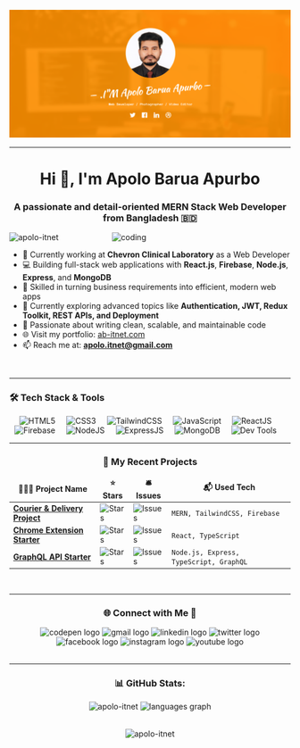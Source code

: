 ![Cover Image](cover-apolo.png) <hr>

<h1 align="center">Hi 👋, I'm Apolo Barua Apurbo</h1>
<h3 align="center">A passionate and detail-oriented MERN Stack Web Developer from Bangladesh 🇧🇩</h3>

<img align="right" alt="coding" width="320" src="https://user-images.githubusercontent.com/55389276/140866485-8fb1c876-9a8f-4d6a-98dc-08c4981eaf70.gif"/>

<p align="left">
  <img src="https://komarev.com/ghpvc/?username=apolo-itnet&label=Profile%20views&color=0e75b6&style=flat" alt="apolo-itnet" />
</p>

- 🔭 Currently working at **Chevron Clinical Laboratory** as a Web Developer  
- 💻 Building full-stack web applications with **React.js**, **Firebase**, **Node.js**, **Express**, and **MongoDB**  
- 🎯 Skilled in turning business requirements into efficient, modern web apps  
- 🌱 Currently exploring advanced topics like **Authentication, JWT, Redux Toolkit, REST APIs, and Deployment**  
- 🧰 Passionate about writing clean, scalable, and maintainable code  
- 🌐 Visit my portfolio: [ab-itnet.com](https://www.ab-itnet.com)  
- 📫 Reach me at: **apolo.itnet@gmail.com**
 <br>

 ---
 
### 🛠️ Tech Stack & Tools

<div align="center">
  <img src="https://cdn.simpleicons.org/html5/E34F26" height="40" alt="HTML5" />  <img width="12" />
  <img src="https://cdn.simpleicons.org/css3/1572B6" height="40" alt="CSS3" />  <img width="12" />
  <img src="https://cdn.simpleicons.org/tailwindcss/06B6D4" height="40" alt="TailwindCSS" />  <img width="12" />
  <img src="https://skillicons.dev/icons?i=js" height="40" alt="JavaScript" />  <img width="12" />
  <img src="https://skillicons.dev/icons?i=react" height="40" alt="ReactJS" />  <img width="12" />
  <img src="https://cdn.simpleicons.org/firebase/FFCA28" height="40" alt="Firebase" />  <img width="12" />
  <img src="https://skillicons.dev/icons?i=nodejs" height="40" alt="NodeJS" />  <img width="12" />
  <img src="https://skillicons.dev/icons?i=express" height="40" alt="ExpressJS" />  <img width="12" />
  <img src="https://skillicons.dev/icons?i=mongodb" height="40" alt="MongoDB" />  <img width="12" />
  <img src="https://skillicons.dev/icons?i=git,github,vscode,figma" height="40" alt="Dev Tools" />  <img width="12" />
</div>

---

<h3 align="center">💼 My Recent Projects</h3>
<table align="center">
  <thead align="center">
    <tr>
      <td><b>👨🏻‍💻 Project Name</b></td>
      <td><b>⭐ Stars</b></td>
      <td><b>🛎 Issues</b></td>
      <td><b>📬 Used Tech</b></td>
    </tr>
  </thead>
  <tbody>
    <tr>
      <td><a href="https://github.com/apolo-itnet/PH-B11-ABTracko-Client"><b>Courier & Delivery Project</b></a></td>
      <td><img alt="Stars" src="https://img.shields.io/github/stars/apolo-itnet/PH-B11-ABTracko-Client?style=flat-square&labelColor=343b41"/></td>
      <td><img alt="Issues" src="https://img.shields.io/github/issues/apolo-itnet/PH-B11-ABTracko-Client?style=flat-square&labelColor=343b41"/></td>
      <td><code>MERN, TailwindCSS, Firebase</code></td>
    </tr>
    <tr>
      <td><a href="https://github.com/thmsgbrt/Chrome-Extension-with-React-and-Typescript-Starter-Pack"><b>Chrome Extension Starter</b></a></td>
      <td><img alt="Stars" src="https://img.shields.io/github/stars/thmsgbrt/Chrome-Extension-with-React-and-Typescript-Starter-Pack?style=flat-square&labelColor=343b41"/></td>
      <td><img alt="Issues" src="https://img.shields.io/github/issues/thmsgbrt/Chrome-Extension-with-React-and-Typescript-Starter-Pack?style=flat-square&labelColor=343b41"/></td>
      <td><code>React, TypeScript</code></td>
    </tr>
    <tr>
      <td><a href="https://github.com/thmsgbrt/nodejs-typescript-express-apollo-graphql-starter"><b>GraphQL API Starter</b></a></td>
      <td><img alt="Stars" src="https://img.shields.io/github/stars/thmsgbrt/nodejs-typescript-express-apollo-graphql-starter?style=flat-square&labelColor=343b41"/></td>
      <td><img alt="Issues" src="https://img.shields.io/github/issues/thmsgbrt/nodejs-typescript-express-apollo-graphql-starter?style=flat-square&labelColor=343b41"/></td>
      <td><code>Node.js, Express, TypeScript, GraphQL</code></td>
    </tr>
  </tbody>
</table>

<br>  

---

<h3 align="center">🌐 Connect with Me 🍬</h3>
<div align="center">
  <img src="https://img.shields.io/static/v1?message=Codepen&logo=codepen&label=&color=000000&logoColor=white&labelColor=&style=flat" height="22" alt="codepen logo"  />
  <img src="https://img.shields.io/static/v1?message=Gmail&logo=gmail&label=&color=D14836&logoColor=white&labelColor=&style=flat" height="22" alt="gmail logo"  />
  <img src="https://img.shields.io/static/v1?message=LinkedIn&logo=linkedin&label=&color=0077B5&logoColor=white&labelColor=&style=flat" height="22" alt="linkedin logo"  />
  <img src="https://img.shields.io/static/v1?message=Twitter&logo=twitter&label=&color=1DA1F2&logoColor=white&labelColor=&style=flat" height="22" alt="twitter logo"  />
  <img src="https://img.shields.io/static/v1?message=Facebook&logo=facebook&label=&color=1877F2&logoColor=white&labelColor=&style=flat" height="22" alt="facebook logo"  />
  <img src="https://img.shields.io/static/v1?message=Instagram&logo=instagram&label=&color=E4405F&logoColor=white&labelColor=&style=flat" height="22" alt="instagram logo"  />
  <img src="https://img.shields.io/static/v1?message=Youtube&logo=youtube&label=&color=FF0000&logoColor=white&labelColor=&style=flat" height="22" alt="youtube logo"  />
</div>
<br>

---

<h3 align="center"> 📊 GitHub Stats: </h3>
<div align="center">
  <img src="https://github-readme-stats.vercel.app/api?username=apolo-itnet&hide_title=false&hide_rank=false&show_icons=true&include_all_commits=true&count_private=true&disable_animations=false&theme=gotham&card_width=450&locale=en&hide_border=false" height="150" alt="apolo-itnet"  />
  <img src="https://github-readme-stats.vercel.app/api/top-langs?username=apolo-itnet&locale=en&hide_title=false&layout=compact&card_width=400&langs_count=5&theme=gotham&hide_border=false" height="150" alt="languages graph"  />
</div> 
<br>
<p align="center"> <img align="center" src="https://github-readme-streak-stats.herokuapp.com/?user=apolo-itnet&theme=gotham" alt="apolo-itnet" /></p>
